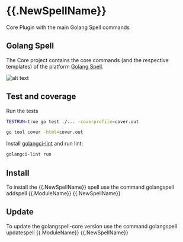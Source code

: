 # {{.NewSpellName}}
Core Plugin with the main Golang Spell commands

## Golang Spell
The Core project contains the core commands (and the respective templates) of the platform [Golang Spell](https://github.com/golangspell/golangspell).

![alt text](https://golangspell.com/golangspell/blob/master/img/gopher_spell.png?raw=true)

## Test and coverage

Run the tests

```sh 
TESTRUN=true go test ./... -coverprofile=cover.out

go tool cover -html=cover.out
```

Install [golangci-lint](https://github.com/golangci/golangci-lint#install) and run lint:

```sh
golangci-lint run
```

## Install
To install the {{.NewSpellName}} spell use the command
golangspell addspell {{.ModuleName}} {{.NewSpellName}}

## Update
To update the golangspell-core version use the command
golangspell updatespell {{.ModuleName}} {{.NewSpellName}}